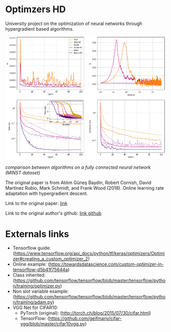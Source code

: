 # Optimzers HD
  University project on the optimization of neural networks through hypergradient based algorithms. 

![alt text](https://github.com/GiovanniPoli/OptimzersHD/blob/master/Plots/Performance_comparison/FullConnectedNN.png?raw=true)

*comparison between algorithms on a fully connected neural network (MINST dataset)*
 
  The original paper is from Atılım Güneş Baydin, Robert Cornish, David Martı́nez Rubio, Mark Schmidt, and Frank Wood (2018). Online learning rate adaptation with hypergradient descent. 
  
  Link to the original paper: [link](https://openreview.net/pdf?id=BkrsAzWAb)
  
  Link to the original author's github: [link github](https://github.com/gbaydin/hypergradient-descent)
  
# Externals links

* Tensorflow guide: (https://www.tensorflow.org/api_docs/python/tf/keras/optimizers/Optimizer#creating_a_custom_optimizer_2)
* Online example: (https://towardsdatascience.com/custom-optimizer-in-tensorflow-d5b41f75644a)
* Class inherited: (https://github.com/tensorflow/tensorflow/blob/master/tensorflow/python/training/optimizer.py)
* Non slot variable example: (https://github.com/tensorflow/tensorflow/blob/master/tensorflow/python/training/adam.py)
* VGG Net for CIFAR10:
    + PyTorch (original): (http://torch.ch/blog/2015/07/30/cifar.html)
    + TensorFlow: (https://github.com/geifmany/cifar-vgg/blob/master/cifar10vgg.py)
